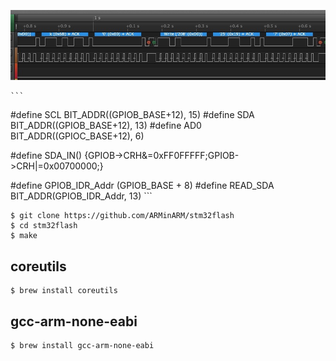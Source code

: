 ![img](IMG/iic.png)


    ```
#define SCL BIT_ADDR((GPIOB_BASE+12), 15)
#define SDA BIT_ADDR((GPIOB_BASE+12), 13)
#define AD0 BIT_ADDR((GPIOC_BASE+12), 6)

#define SDA_IN() {GPIOB->CRH&=0xFF0FFFFF;GPIOB->CRH|=0x00700000;}

#define GPIOB_IDR_Addr (GPIOB_BASE + 8)
#define READ_SDA BIT_ADDR(GPIOB_IDR_Addr, 13)
    ```



```
$ git clone https://github.com/ARMinARM/stm32flash
$ cd stm32flash
$ make
```

## coreutils
```
$ brew install coreutils
```
## gcc-arm-none-eabi
```
$ brew install gcc-arm-none-eabi
```


